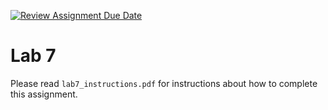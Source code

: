 [![Review Assignment Due Date](https://classroom.github.com/assets/deadline-readme-button-24ddc0f5d75046c5622901739e7c5dd533143b0c8e959d652212380cedb1ea36.svg)](https://classroom.github.com/a/DfeXj5XB)
# Lab 7

Please read `lab7_instructions.pdf` for instructions about how to complete this
assignment.